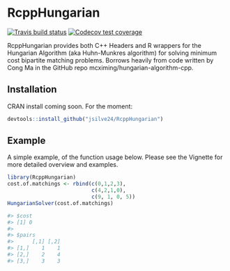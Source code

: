 # RcppHungarian

<!-- badges: start -->
[![Travis build status](https://travis-ci.org/jsilve24/RcppHungarian.svg?branch=master)](https://travis-ci.org/jsilve24/RcppHungarian)
[![Codecov test coverage](https://codecov.io/gh/jsilve24/RcppHungarian/branch/master/graph/badge.svg)](https://codecov.io/gh/jsilve24/RcppHungarian?branch=master)
<!-- badges: end -->

RcppHungarian provides both C++ Headers and R wrappers for the 
Hungarian Algorithm (aka Huhn-Munkres algorithm) for solving minimum cost bipartite matching problems.
Borrows heavily from code written by Cong Ma in the GitHub repo mcximing/hungarian-algorithm-cpp.

## Installation

CRAN install coming soon. For the moment:

``` r
devtools::install_github("jsilve24/RcppHungarian")
```

## Example

A simple example, of the function usage below. 
Please see the Vignette for more detailed overview and examples. 

``` r
library(RcppHungarian)
cost.of.matchings <- rbind(c(0,1,2,3),
                           c(4,2,1,0), 
                           c(9, 1, 0, 5))
HungarianSolver(cost.of.matchings)

#> $cost
#> [1] 0
#> 
#> $pairs
#>      [,1] [,2]
#> [1,]    1    1
#> [2,]    2    4
#> [3,]    3    3
```

